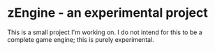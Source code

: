 # zEngine - an experimental project

This is a small project I'm working on. I do not intend for this to be a complete game engine; this is purely experimental.